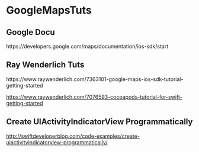 # GoogleMapsTuts

<h2> Google Docu</h2>
https://developers.google.com/maps/documentation/ios-sdk/start

<h2> Ray Wenderlich Tuts</h2>
https://www.raywenderlich.com/7363101-google-maps-ios-sdk-tutorial-getting-started

https://www.raywenderlich.com/7076593-cocoapods-tutorial-for-swift-getting-started

<h2> Create UIActivityIndicatorView Programmatically</h2>

http://swiftdeveloperblog.com/code-examples/create-uiactivityindicatorview-programmatically/
